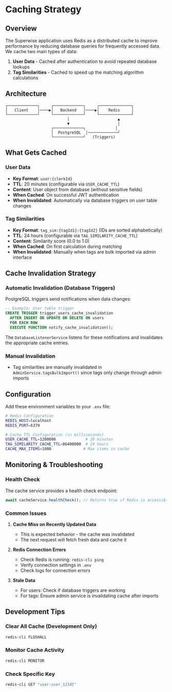 # Caching Strategy

## Overview

The Superwise application uses Redis as a distributed cache to improve performance by reducing database queries for frequently accessed data. We cache two main types of data:

1. **User Data** - Cached after authentication to avoid repeated database lookups
2. **Tag Similarities** - Cached to speed up the matching algorithm calculations

## Architecture

```
┌─────────────┐     ┌─────────────┐     ┌──────────────┐
│   Client    │────▶│   Backend   │────▶│    Redis     │
└─────────────┘     └─────────────┘     └──────────────┘
                           │                     ▲
                           ▼                     │
                    ┌─────────────┐             │
                    │  PostgreSQL  │─────────────┘
                    └─────────────┘   (Triggers)
```

## What Gets Cached

### User Data

- **Key Format**: `user:{clerkId}`
- **TTL**: 20 minutes (configurable via `USER_CACHE_TTL`)
- **Content**: User object from database (without sensitive fields)
- **When Cached**: On successful JWT authentication
- **When Invalidated**: Automatically via database triggers on user table changes

### Tag Similarities

- **Key Format**: `tag_sim:{tagId1}:{tagId2}` (IDs are sorted alphabetically)
- **TTL**: 24 hours (configurable via `TAG_SIMILARITY_CACHE_TTL`)
- **Content**: Similarity score (0.0 to 1.0)
- **When Cached**: On first calculation during matching
- **When Invalidated**: Manually when tags are bulk imported via admin interface

## Cache Invalidation Strategy

### Automatic Invalidation (Database Triggers)

PostgreSQL triggers send notifications when data changes:

```sql
-- Example: User table trigger
CREATE TRIGGER trigger_users_cache_invalidation
  AFTER INSERT OR UPDATE OR DELETE ON users
  FOR EACH ROW
  EXECUTE FUNCTION notify_cache_invalidation();
```

The `DatabaseListenerService` listens for these notifications and invalidates the appropriate cache entries.

### Manual Invalidation

- Tag similarities are manually invalidated in `AdminService.tagsBulkImport()` since tags only change through admin imports

## Configuration

Add these environment variables to your `.env` file:

```bash
# Redis Configuration
REDIS_HOST=localhost
REDIS_PORT=6379

# Cache TTL Configuration (in milliseconds)
USER_CACHE_TTL=1200000             # 20 minutes
TAG_SIMILARITY_CACHE_TTL=86400000  # 24 hours
CACHE_MAX_ITEMS=1000              # Max items in cache
```

## Monitoring & Troubleshooting

### Health Check

The cache service provides a health check endpoint:
```typescript
await cacheService.healthCheck(); // Returns true if Redis is accessible
```

### Common Issues

1. **Cache Miss on Recently Updated Data**
   - This is expected behavior - the cache was invalidated
   - The next request will fetch fresh data and cache it

2. **Redis Connection Errors**
   - Check Redis is running: `redis-cli ping`
   - Verify connection settings in `.env`
   - Check logs for connection errors

3. **Stale Data**
   - For users: Check if database triggers are working
   - For tags: Ensure admin service is invalidating cache after imports

## Development Tips

### Clear All Cache (Development Only)

```bash
redis-cli FLUSHALL
```

### Monitor Cache Activity

```bash
redis-cli MONITOR
```

### Check Specific Key

```bash
redis-cli GET "user:user_12345"
```
